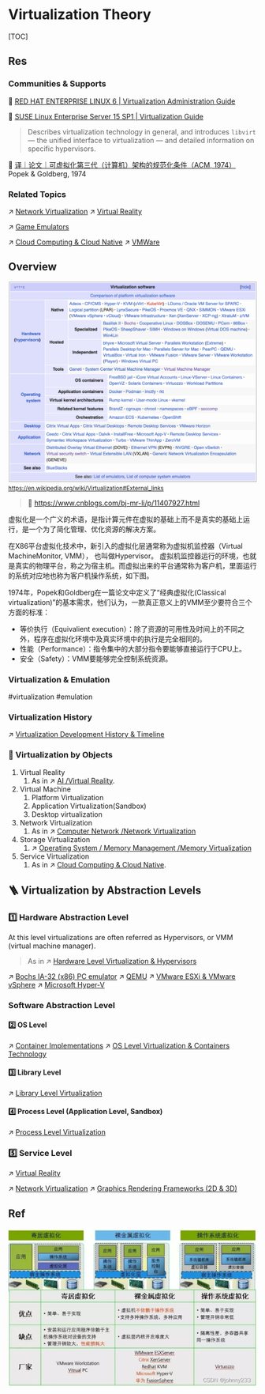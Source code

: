 # Virtualization Theory

[TOC]



## Res
### Communities & Supports
📂 [RED HAT ENTERPRISE LINUX 6 | Virtualization Administration Guide](https://access.redhat.com/documentation/en-us/red_hat_enterprise_linux/6/html/virtualization_administration_guide/index)

📂 [SUSE Linux Enterprise Server 15 SP1 | Virtualization Guide](https://documentation.suse.com/sles/15-SP1/html/SLES-all/book-virt.html)

> Describes virtualization technology in general, and introduces `libvirt` — the unified interface to virtualization — and detailed information on specific hypervisors.

📂  [译｜论文｜可虚拟化第三代（计算机）架构的规范化条件（ACM, 1974）](https://arthurchiao.art/blog/formal-requirements-for-virtualizable-arch-zh/)
Popek & Goldberg, 1974


### Related Topics
↗ [Network Virtualization](../../🏎️%20Computer%20Networking%20and%20Communication/Network%20Virtualization/Network%20Virtualization.md)
↗ [Virtual Reality](../../../Artificial%20Intelligence/Virtual%20Reality/Virtual%20Reality.md)

↗ [Game Emulators](../../🧰%20Generic%20Tools%20&%20Projects/🕹️%20Games/Game%20Hosts%20&%20Emulators/Game%20Emulators.md)

↗ [Cloud Computing & Cloud Native](../../../Software%20Engineering/☁️%20Cloud%20Computing%20&%20Cloud%20Native/Cloud%20Computing%20&%20Cloud%20Native.md)
↗ [VMWare](../../Electronics%20&%20Information%20Technologies%20Business%20Fields%20Research/Software%20Industry%20&%20Providers/System%20Level%20Software%20Providers/VMWare.md)



## Overview
![](../../../../Assets/Pics/Screenshot%202024-04-01%20at%203.15.48%20PM.png)
<small>https://en.wikipedia.org/wiki/Virtualization#External_links</small>

> 📎 https://www.cnblogs.com/bj-mr-li/p/11407927.html

虚拟化是一个广义的术语，是指计算元件在虚拟的基础上而不是真实的基础上运行，是一个为了简化管理、优化资源的解决方案。

在X86平台虚拟化技术中，新引入的虚拟化层通常称为虚拟机监控器（Virtual MachineMonitor, VMM）， 也叫做Hypervisor。 虚拟机监控器运行的环境，也就是真实的物理平台，称之为宿主机。而虚拟出来的平台通常称为客户机，里面运行的系统对应地也称为客户机操作系统，如下图。

1974年，Popek和Goldberg在一篇论文中定义了“经典虚拟化(Classical virtualization)”的基本需求，他们认为，一款真正意义上的VMM至少要符合三个方面的标准：
- 等价执行（Equivalient execution）：除了资源的可用性及时间上的不同之外，程序在虚拟化环境中及真实环境中的执行是完全相同的。
- 性能（Performance）：指令集中的大部分指令要能够直接运行于CPU上。
- 安全（Safety）：VMM要能够完全控制系统资源。


### Virtualization & Emulation
#virtualization #emulation



### Virtualization History
↗ [Virtualization Development History & Timeline](Virtualization%20Development%20History%20&%20Timeline.md)


### 🎲 Virtualization by Objects
1. Virtual Reality
	1. As in ↗ [AI /Virtual Reality](../../../Artificial%20Intelligence/Virtual%20Reality/Virtual%20Reality.md).
2. Virtual Machine
	1. Platform Virtualization
	2. Application Virtualization(Sandbox)
	3. Desktop virtualization
3. Network Virtualization
	1. As in ↗ [Computer Network /Network Virtualization](../../🏎️%20Computer%20Networking%20and%20Communication/Network%20Virtualization/Network%20Virtualization.md)
4. Storage Virtualization
	1. ↗ [Operating System / Memory Management /Memory Virtualization](../../🧬%20Computer%20System/Computer%20Architecture/Computer%20Microarchitectures%20(Computer%20Organization)%20&%20von%20Neumann%20Model/Computer%20Memory%20&%20Storage/Primary%20Storage%20(Main%20Memory)%20Technologies%20&%20RAM/Virtual%20Memory%20(Hardware%20and%20Control%20Structure)/Virtual%20Memory%20(Hardware%20and%20Control%20Structure).md)
5. Service Virtualization
	1. As in ↗ [Cloud Computing & Cloud Native](../../../Software%20Engineering/☁️%20Cloud%20Computing%20&%20Cloud%20Native/Cloud%20Computing%20&%20Cloud%20Native.md).



## 🪜 Virtualization by Abstraction Levels
### 1️⃣ Hardware Abstraction Level
At this level virtualizations are often referred as Hypervisors, or VMM (virtual machine manager).

> As in ↗ [Hardware Level Virtualization & Hypervisors](Hardware%20Level%20Virtualization%20&%20Hypervisors/Hardware%20Level%20Virtualization%20&%20Hypervisors.md)

↗ [Bochs IA-32 (x86) PC emulator](Hardware%20Level%20Virtualization%20&%20Hypervisors/Hypervisors%20Implementation/Hosted%20Hypervisor/Exclusive/Bochs%20IA-32%20(x86)%20PC%20emulator.md)
↗ [QEMU](Hardware%20Level%20Virtualization%20&%20Hypervisors/Hypervisors%20Implementation/Hosted%20Hypervisor/Independant/QEMU/QEMU.md)
↗ [VMware ESXi & VMware vSphere](Hardware%20Level%20Virtualization%20&%20Hypervisors/Hypervisors%20Implementation/Native%20Hypervisor/VMware%20ESXi%20&%20VMware%20vSphere/VMware%20ESXi%20&%20VMware%20vSphere.md)
↗ [Microsoft Hyper-V](Hardware%20Level%20Virtualization%20&%20Hypervisors/Hypervisors%20Implementation/Native%20Hypervisor/Microsoft%20Hyper-V/Microsoft%20Hyper-V.md)


### Software Abstraction Level
#### 2️⃣ OS Level
↗ [Container Implementations](../../../Software%20Engineering/☁️%20Cloud%20Computing%20&%20Cloud%20Native/🏂%20OS%20Level%20Virtualization%20&%20Containers%20Technology/🐋%20Container%20Implementations/Container%20Implementations.md)
↗ [OS Level Virtualization & Containers Technology](../../../Software%20Engineering/☁️%20Cloud%20Computing%20&%20Cloud%20Native/🏂%20OS%20Level%20Virtualization%20&%20Containers%20Technology/OS%20Level%20Virtualization%20&%20Containers%20Technology.md)
#### 3️⃣ Library Level
↗ [Library Level Virtualization](Library%20Level%20Virtualization/Library%20Level%20Virtualization.md)
#### 4️⃣ Process Level (Application Level, Sandbox)
↗ [Process Level Virtualization](Process%20Level%20Virtualization/Process%20Level%20Virtualization.md)


### 5️⃣ Service Level
↗ [Virtual Reality](../../../Artificial%20Intelligence/Virtual%20Reality/Virtual%20Reality.md)

↗ [Network Virtualization](../../🏎️%20Computer%20Networking%20and%20Communication/Network%20Virtualization/Network%20Virtualization.md)
↗ [Graphics Rendering Frameworks (2D & 3D)](../../👩‍💻%20Programming%20Methodology%20and%20Languages/🛠️%20Programming%20Tools%20Chain/🚠%20Application%20Runtimes%20&%20SDKs/🧩%20Media%20Processing%20&%20GUI%20SDK/🖼️%20Graphics%20Rendering%20Frameworks%20(2D%20&%203D)/Graphics%20Rendering%20Frameworks%20(2D%20&%203D).md)



## Ref
[虚拟化技术发展编年史]: https://www.woshipm.com/it/2808541.html
[虚拟化技术概念学习总结]: https://cloud.tencent.com/developer/article/1782543
[虚拟化，看这篇文章就够了]: https://www.51cto.com/article/536043.html
[虚拟化技术的分类及介绍]: https://zhuanlan.zhihu.com/p/102809005
[VPS常用虚拟技术（OpenVZ、Xen、KVM）介绍与比较]: https://zhuanlan.zhihu.com/p/37593753
[虚拟化]: https://zh.wikipedia.org/zh-cn/虛擬化

[理解（计算、网络，存储）虚拟化，只需一篇文章]: https://blog.csdn.net/weixin_57726902/article/details/124072149

[👍 Introduction to virtualisation | Ubuntu serer docs]: https://ubuntu.com/server/docs/virtualization-introduction

[👍 x86 virtualization | Wikipedia]: https://en.wikipedia.org/wiki/X86_virtualization

[VMWare ESXi简介及运维 | CSDN]: http://t.csdnimg.cn/UBy8f
![](../../../../Assets/Pics/Pasted%20image%2020240402135030.png)

[Virtualization | The linux kernel]: https://linux-kernel-labs.github.io/refs/heads/master/lectures/virt.html#classic-virtualization
